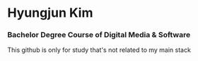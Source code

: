 # Hyungjun Kim
### Bachelor Degree Course of Digital Media & Software 
This github is only for study that's not related to my main stack 
